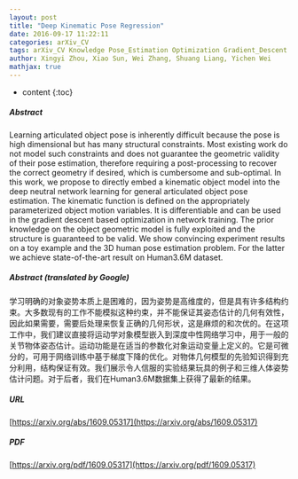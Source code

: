 ```yaml
---
layout: post
title: "Deep Kinematic Pose Regression"
date: 2016-09-17 11:22:11
categories: arXiv_CV
tags: arXiv_CV Knowledge Pose_Estimation Optimization Gradient_Descent
author: Xingyi Zhou, Xiao Sun, Wei Zhang, Shuang Liang, Yichen Wei
mathjax: true
---
```


* content
{:toc}

##### Abstract
Learning articulated object pose is inherently difficult because the pose is high dimensional but has many structural constraints. Most existing work do not model such constraints and does not guarantee the geometric validity of their pose estimation, therefore requiring a post-processing to recover the correct geometry if desired, which is cumbersome and sub-optimal. In this work, we propose to directly embed a kinematic object model into the deep neutral network learning for general articulated object pose estimation. The kinematic function is defined on the appropriately parameterized object motion variables. It is differentiable and can be used in the gradient descent based optimization in network training. The prior knowledge on the object geometric model is fully exploited and the structure is guaranteed to be valid. We show convincing experiment results on a toy example and the 3D human pose estimation problem. For the latter we achieve state-of-the-art result on Human3.6M dataset.

##### Abstract (translated by Google)
学习明确的对象姿势本质上是困难的，因为姿势是高维度的，但是具有许多结构约束。大多数现有的工作不能模拟这种约束，并不能保证其姿态估计的几何有效性，因此如果需要，需要后处理来恢复正确的几何形状，这是麻烦的和次优的。在这项工作中，我们建议直接将运动学对象模型嵌入到深度中性网络学习中，用于一般的关节物体姿态估计。运动功能是在适当的参数化对象运动变量上定义的。它是可微分的，可用于网络训练中基于梯度下降的优化。对物体几何模型的先验知识得到充分利用，结构保证有效。我们展示令人信服的实验结果玩具的例子和三维人体姿势估计问题。对于后者，我们在Human3.6M数据集上获得了最新的结果。

##### URL
[https://arxiv.org/abs/1609.05317](https://arxiv.org/abs/1609.05317)

##### PDF
[https://arxiv.org/pdf/1609.05317](https://arxiv.org/pdf/1609.05317)

